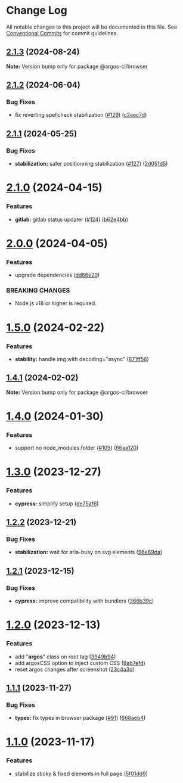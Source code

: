 # Change Log

All notable changes to this project will be documented in this file.
See [Conventional Commits](https://conventionalcommits.org) for commit guidelines.

## [2.1.3](https://github.com/argos-ci/argos-javascript/compare/@argos-ci/browser@2.1.2...@argos-ci/browser@2.1.3) (2024-08-24)

**Note:** Version bump only for package @argos-ci/browser





## [2.1.2](https://github.com/argos-ci/argos-javascript/compare/@argos-ci/browser@2.1.1...@argos-ci/browser@2.1.2) (2024-06-04)


### Bug Fixes

* fix reverting spellcheck stabilization ([#129](https://github.com/argos-ci/argos-javascript/issues/129)) ([c2aec7d](https://github.com/argos-ci/argos-javascript/commit/c2aec7d99321e6dab031083aa53fc845b3a114b6))





## [2.1.1](https://github.com/argos-ci/argos-javascript/compare/@argos-ci/browser@2.1.0...@argos-ci/browser@2.1.1) (2024-05-25)


### Bug Fixes

* **stabilization:** safer positionning stabilization ([#127](https://github.com/argos-ci/argos-javascript/issues/127)) ([2d051d5](https://github.com/argos-ci/argos-javascript/commit/2d051d518c1cb0c878b21eb39820917d5a839d3e))





# [2.1.0](https://github.com/argos-ci/argos-javascript/compare/@argos-ci/browser@2.0.0...@argos-ci/browser@2.1.0) (2024-04-15)


### Features

* **gitlab:** gitlab status updater ([#124](https://github.com/argos-ci/argos-javascript/issues/124)) ([b62e4bb](https://github.com/argos-ci/argos-javascript/commit/b62e4bbe0c3b6cedca5cf1c2f18e510f27b17159))





# [2.0.0](https://github.com/argos-ci/argos-javascript/compare/@argos-ci/browser@1.5.0...@argos-ci/browser@2.0.0) (2024-04-05)


### Features

* upgrade dependencies ([dd66e29](https://github.com/argos-ci/argos-javascript/commit/dd66e29986fab384557e9be74ee5c8e8aad72d82))


### BREAKING CHANGES

* Node.js v18 or higher is required.





# [1.5.0](https://github.com/argos-ci/argos-javascript/compare/@argos-ci/browser@1.4.1...@argos-ci/browser@1.5.0) (2024-02-22)


### Features

* **stability:** handle img with decoding="async" ([871ff56](https://github.com/argos-ci/argos-javascript/commit/871ff564a907ee737a3c1a75a5541ffa87b395fc))





## [1.4.1](https://github.com/argos-ci/argos-javascript/compare/@argos-ci/browser@1.4.0...@argos-ci/browser@1.4.1) (2024-02-02)

**Note:** Version bump only for package @argos-ci/browser





# [1.4.0](https://github.com/argos-ci/argos-javascript/compare/@argos-ci/browser@1.3.0...@argos-ci/browser@1.4.0) (2024-01-30)


### Features

* support no node_modules folder ([#109](https://github.com/argos-ci/argos-javascript/issues/109)) ([66aa120](https://github.com/argos-ci/argos-javascript/commit/66aa120b94a8990b3ce549d101ad733ac9bfd929))





# [1.3.0](https://github.com/argos-ci/argos-javascript/compare/@argos-ci/browser@1.2.2...@argos-ci/browser@1.3.0) (2023-12-27)


### Features

* **cypress:** simplify setup ([de75af6](https://github.com/argos-ci/argos-javascript/commit/de75af62ba57a7cb9512435dd4c494fbfa42c927))





## [1.2.2](https://github.com/argos-ci/argos-javascript/compare/@argos-ci/browser@1.2.1...@argos-ci/browser@1.2.2) (2023-12-21)


### Bug Fixes

* **stabilization:** wait for aria-busy on svg elements ([96e69da](https://github.com/argos-ci/argos-javascript/commit/96e69da4e0f3f6fedaf451cc67cf08c1d709ebc1))





## [1.2.1](https://github.com/argos-ci/argos-javascript/compare/@argos-ci/browser@1.2.0...@argos-ci/browser@1.2.1) (2023-12-15)


### Bug Fixes

* **cypress:** improve compatibility with bundlers ([366b39c](https://github.com/argos-ci/argos-javascript/commit/366b39c374f9297cab53fb3919f63808cd13fcce))





# [1.2.0](https://github.com/argos-ci/argos-javascript/compare/@argos-ci/browser@1.1.1...@argos-ci/browser@1.2.0) (2023-12-13)


### Features

* add "__argos__" class on root tag ([3949b94](https://github.com/argos-ci/argos-javascript/commit/3949b94fc7744326db3f968893ac8b2d11d442ba))
* add argosCSS option to inject custom CSS ([9ab7efd](https://github.com/argos-ci/argos-javascript/commit/9ab7efd9b7573657a92d73010e2d5bbddfced353))
* reset argos changes after screenshot ([23c4a3d](https://github.com/argos-ci/argos-javascript/commit/23c4a3d60c8d3b1d8357847d5589d3765be241a9))





## [1.1.1](https://github.com/argos-ci/argos-javascript/compare/@argos-ci/browser@1.1.0...@argos-ci/browser@1.1.1) (2023-11-27)


### Bug Fixes

* **types:** fix types in browser package ([#91](https://github.com/argos-ci/argos-javascript/issues/91)) ([668aeb4](https://github.com/argos-ci/argos-javascript/commit/668aeb48abfe8204086902779ae1282c91d81d30))





# [1.1.0](https://github.com/argos-ci/argos-javascript/compare/@argos-ci/browser@1.0.0...@argos-ci/browser@1.1.0) (2023-11-17)


### Features

* stabilize sticky & fixed elements in full page ([5f01dd9](https://github.com/argos-ci/argos-javascript/commit/5f01dd962a3a7a010eb2df8340d37e9d720c250b))
